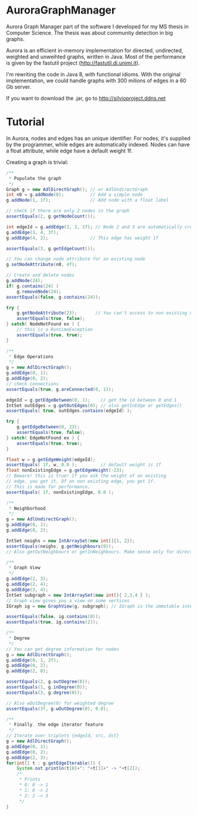 AuroraGraphManager
==================

Aurora Graph Manager part of the software I developed for my MS thesis in Computer Science.
The thesis was about community detection in big graphs.

Aurora is an efficient in-memory implementation for directed, undirected, weighted and unweihted graphs, written in Java.
Most of the performance is given by the fastutil project (http://fastutil.di.unimi.it).

I'm rewriting the code in Java 8, with functional idioms. With the original implementation, we could handle
graphs with 300 milions of edges in a 60 Gb server.

If you want to download the .jar, go to http://silvioproject.ddns.net

Tutorial
==================

In Aurora, nodes and edges has an unique identifier. For nodes, it's supplied by the programmer, while edges are
automatically indexed. Nodes can have a float attribute, while edge have a default weight 1f.

Creating a graph is trivial:

```java
/**
 * Populate the graph
 */
Graph g = new AdlDirectGraph();	// or AdlUndirectGraph
int n0 = g.addNode(0);          // Add a simple node
g.addNode(1, 1f);               // Add node with a float label

// check if there are only 2 nodes in the graph
assertEquals(2, g.getNodeCount());

int edgeId = g.addEdge(2, 3, 1f); // Node 2 and 3 are automatically created
g.addEdge(3, 4, 3f);  
g.addEdge(4, 2);                // This edge has weight 1f

assertEquals(3, g.getEdgeCount());

// You can change node attribute for an existing node
g.setNodeAttribute(n0, 4f);

// Create and delete nodes
g.addNode(24);
if( g.contains(24) )
	g.removeNode(24);
assertEquals(false, g.contains(24));

try {
	g.getNodeAttribute(23);       // You can't access to non existing nodes
	assertEquals(true, false);
} catch( NodeNotFound ex ) {
	// this is a RuntimeException
	assertEquals(true, true);
}

/**
 * Edge Operations
 */
g = new AdlDirectGraph();
g.addEdge(0, 1);
g.addEdge(0, 2);
// check connections
assertEquals(true, g.areConnected(0, 1));

edgeId = g.getEdgeBetween(0, 1);	// get the id between 0 and 1
IntSet outEdges = g.getOutEdges(0);	// also getInEdge or getEdges()
assertEquals( true, outEdges.contains(edgeId) );

try {
	g.getEdgeBetween(0, 23);
	assertEquals(true, false);
} catch( EdgeNotFound ex ) {
	assertEquals(true, true);
}

float w = g.getEdgeWeight(edgeId);
assertEquals( 1f, w, 0.0 );			// default weight is 1f
float nonExistingEdge = g.getEdgeWeight(-23);
// Beware! this is true! If you ask the weight of an existing
// edge, you get it. Of an non existing edge, you get 1f. 
// This is made for performance.
assertEquals( 1f, nonExistingEdge, 0.0 );

/**
 * Neighborhood
 */
g = new AdlUndirectGraph();
g.addEdge(0, 1);
g.addEdge(0, 2);

IntSet neighs = new IntArraySet(new int[]{1, 2});
assertEquals(neighs, g.getNeighbours(0));
// Also getOutNeighbours or getInNeighbours. Make sense only for directed graph

/**
 * Graph View
 */
g.addEdge(2, 3);
g.addEdge(2, 4);
g.addEdge(3, 4);
IntSet subgraph = new IntArraySet(new int[]{ 2,3,4 } );
// Graph view gives you a view on some vertices
IGraph ig = new GraphView(g, subgraph);	// IGraph is the immutable interface for Graph

assertEquals(false, ig.contains(0));
assertEquals(true, ig.contains(2));

/**
 * Degree
 */
// You can get degree information for nodes
g = new AdlDirectGraph();
g.addEdge(0, 1, 2f);
g.addEdge(0, 2);
g.addEdge(2, 0);

assertEquals(2, g.outDegree(0));
assertEquals(1, g.inDegree(0));
assertEquals(3, g.degree(0));

// Also wOutDegree(0) for weighted degree
assertEquals(3f, g.wOutDegree(0), 0.0);

/**
 * Finally, the edge iterator feature
 */
// Iterate over triplets {edgeId, src, dst}
g = new AdlDirectGraph();
g.addEdge(0, 1);
g.addEdge(0, 2);
g.addEdge(2, 3);
for(int[] t : g.getEdgeIterable()) {
	System.out.println(t[0]+": "+t[1]+" -> "+t[2]);
	/*
	 * Prints
	 * 0: 0 -> 1
	 * 1: 0 -> 2
	 * 2: 2 -> 3
	 */
}
```
